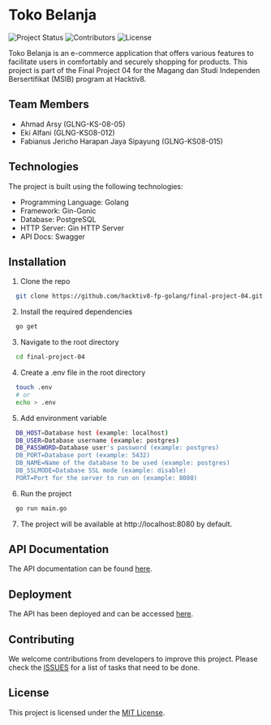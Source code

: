 # Toko Belanja
![Project Status](https://img.shields.io/badge/status-in%20progress-yellow)
![Contributors](https://img.shields.io/badge/contributors-3-blue)
![License](https://img.shields.io/badge/license-MIT-green)

Toko Belanja is an e-commerce application that offers various features to facilitate users in comfortably and securely shopping for products. This project is part of the Final Project 04 for the Magang dan Studi Independen Bersertifikat (MSIB) program at Hacktiv8.

## Team Members

- Ahmad Arsy (GLNG-KS-08-05)
- Eki Alfani (GLNG-KS08-012)
- Fabianus Jericho Harapan Jaya Sipayung (GLNG-KS08-015)

## Technologies

The project is built using the following technologies:

- Programming Language: Golang
- Framework: Gin-Gonic
- Database: PostgreSQL
- HTTP Server: Gin HTTP Server
- API Docs: Swagger

## Installation

1. Clone the repo
```sh
  git clone https://github.com/hacktiv8-fp-golang/final-project-04.git
```
2. Install the required dependencies
```sh
  go get
```
3. Navigate to the root directory
```sh
  cd final-project-04
```
4. Create a .env file in the root directory
```sh
  touch .env
  # or
  echo > .env
```
5. Add environment variable
```sh
  DB_HOST=Database host (example: localhost)
  DB_USER=Database username (example: postgres)
  DB_PASSWORD=Database user's password (example: postgres)
  DB_PORT=Database port (example: 5432)
  DB_NAME=Name of the database to be used (example: postgres)
  DB_SSLMODE=Database SSL mode (example: disable)
  PORT=Port for the server to run on (example: 8080)
```
6. Run the project
```sh
  go run main.go
```
7. The project will be available at http://localhost:8080 by default.

## API Documentation

The API documentation can be found [here](https://final-project-04-production.up.railway.app/swagger/index.html).

## Deployment

The API has been deployed and can be accessed [here](https://final-project-04-production.up.railway.app/).

## Contributing

We welcome contributions from developers to improve this project. Please check the [ISSUES](https://github.com/hacktiv8-fp-golang/final-project-04/issues) for a list of tasks that need to be done.

## License

This project is licensed under the [MIT License](LICENSE).

